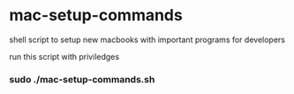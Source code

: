 # mac-setup-commands
 shell script to setup new macbooks with important programs for developers

 run this script with priviledges
### sudo ./mac-setup-commands.sh
